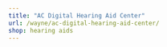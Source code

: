 ```yaml
---
title: "AC Digital Hearing Aid Center"
url: /wayne/ac-digital-hearing-aid-center/
shop: hearing aids
---
```

